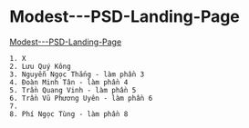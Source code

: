 # Modest---PSD-Landing-Page

[Modest---PSD-Landing-Page](https://drive.google.com/drive/folders/1Nv8fuoeutcS8_NgdicGOLb3l4xkA2-V_)

```
1. X
2. Lưu Quý Kông
3. Nguyễn Ngọc Thắng - làm phần 3
4. Đoàn Minh Tân - làm phần 4
5. Trần Quang Vinh - làm phần 5
6. Trần Vũ Phương Uyên - làm phần 6
7.
8. Phí Ngọc Tùng - làm phần 8
```
